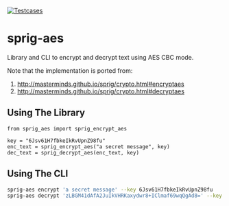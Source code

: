 [![Testcases](https://github.com/iromli/sprig-aes/actions/workflows/testcases.yml/badge.svg)](https://github.com/iromli/sprig-aes/actions/workflows/testcases.yml)

# sprig-aes

Library and CLI to encrypt and decrypt text using AES CBC mode.

Note that the implementation is ported from:

1. http://masterminds.github.io/sprig/crypto.html#encryptaes
2. http://masterminds.github.io/sprig/crypto.html#decryptaes

## Using The Library

```py3
from sprig_aes import sprig_encrypt_aes

key = "6Jsv61H7fbkeIkRvUpnZ98fu"
enc_text = sprig_encrypt_aes("a secret message", key)
dec_text = sprig_decrypt_aes(enc_text, key)
```

## Using The CLI

```sh
sprig-aes encrypt 'a secret message' --key 6Jsv61H7fbkeIkRvUpnZ98fu
sprig-aes decrypt 'zLBGM41dAfA2JuIkVHRKaxydwr8+IClmaf69wqQgAd8=' --key 6Jsv61H7fbkeIkRvUpnZ98fu
```
